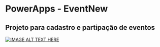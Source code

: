 # PowerApps - EventNew
## Projeto para cadastro e partipação de eventos
[![IMAGE ALT TEXT HERE](https://img.youtube.com/vi/pbcFfL9WbBE&ab/0.jpg)](https://www.youtube.com/watch?v=pbcFfL9WbBE&ab)
